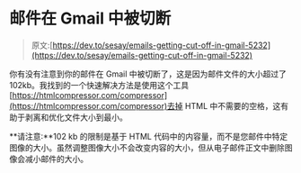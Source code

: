 # 邮件在 Gmail 中被切断

> 原文:[https://dev.to/sesay/emails-getting-cut-off-in-gmail-5232](https://dev.to/sesay/emails-getting-cut-off-in-gmail-5232)

你有没有注意到你的邮件在 Gmail 中被切断了，这是因为邮件文件的大小超过了 102kb。我找到的一个快速解决方法是使用这个工具[https://htmlcompressor.com/compressor](https://htmlcompressor.com/compressor)去掉 HTML 中不需要的空格，这有助于剥离和优化文件大小到最小。

**请注意:**102 kb 的限制是基于 HTML 代码中的内容量，而不是您邮件中特定图像的大小。虽然调整图像大小不会改变内容的大小，但从电子邮件正文中删除图像会减小邮件的大小。